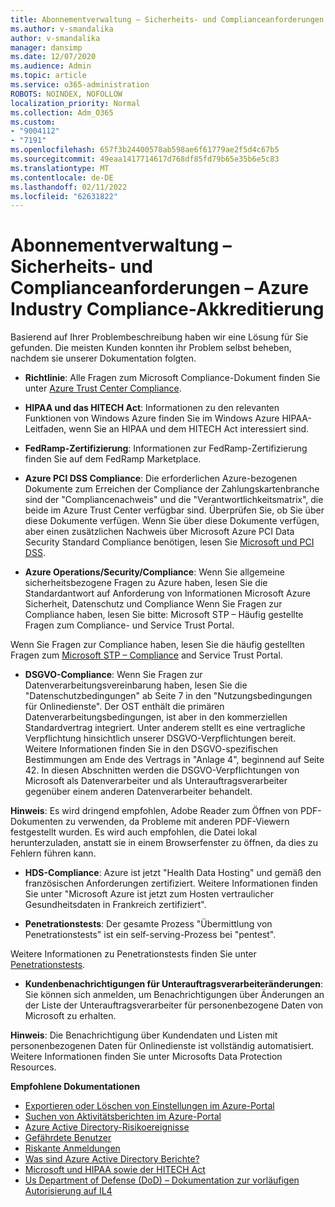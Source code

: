 ```yaml
---
title: Abonnementverwaltung – Sicherheits- und Complianceanforderungen – Azure Industry Compliance-Akkreditierung
ms.author: v-smandalika
author: v-smandalika
manager: dansimp
ms.date: 12/07/2020
ms.audience: Admin
ms.topic: article
ms.service: o365-administration
ROBOTS: NOINDEX, NOFOLLOW
localization_priority: Normal
ms.collection: Adm_O365
ms.custom:
- "9004112"
- "7191"
ms.openlocfilehash: 657f3b24400578ab598ae6f61779ae2f5d4c67b5
ms.sourcegitcommit: 49eaa1417714617d768df85fd79b65e35b6e5c83
ms.translationtype: MT
ms.contentlocale: de-DE
ms.lasthandoff: 02/11/2022
ms.locfileid: "62631822"
---
```

# <a name="subscription-management---security-and-compliance-requests---azure-industry-compliance-accreditation"></a>Abonnementverwaltung – Sicherheits- und Complianceanforderungen – Azure Industry Compliance-Akkreditierung

Basierend auf Ihrer Problembeschreibung haben wir eine Lösung für Sie gefunden. Die meisten Kunden konnten ihr Problem selbst beheben, nachdem sie unserer Dokumentation folgten.

- **Richtlinie**: Alle Fragen zum Microsoft Compliance-Dokument finden Sie unter [Azure Trust Center Compliance](https://docs.microsoft.com/compliance/regulatory/offering-SOC).

- **HIPAA und das HITECH Act**: Informationen zu den relevanten Funktionen von Windows Azure finden Sie im Windows Azure HIPAA-Leitfaden, wenn Sie an HIPAA und dem HITECH Act interessiert sind.

- **FedRamp-Zertifizierung**: Informationen zur FedRamp-Zertifizierung finden Sie auf dem FedRamp Marketplace.

- **Azure PCI DSS Compliance**: Die erforderlichen Azure-bezogenen Dokumente zum Erreichen der Compliance der Zahlungskartenbranche sind der "Compliancenachweis" und die "Verantwortlichkeitsmatrix", die beide im Azure Trust Center verfügbar sind. Überprüfen Sie, ob Sie über diese Dokumente verfügen. Wenn Sie über diese Dokumente verfügen, aber einen zusätzlichen Nachweis über Microsoft Azure PCI Data Security Standard Compliance benötigen, lesen Sie [Microsoft und PCI DSS](https://docs.microsoft.com/compliance/regulatory/offering-PCI-DSS).

- **Azure Operations/Security/Compliance**: Wenn Sie allgemeine sicherheitsbezogene Fragen zu Azure haben, lesen Sie die Standardantwort auf Anforderung von Informationen Microsoft Azure Sicherheit, Datenschutz und Compliance Wenn Sie Fragen zur Compliance haben, lesen Sie bitte: Microsoft STP – Häufig gestellte Fragen zum Compliance- und Service Trust Portal.

Wenn Sie Fragen zur Compliance haben, lesen Sie die häufig gestellten Fragen zum [Microsoft STP – Compliance](https://www.microsoft.com/trust-center/compliance/compliance-overview) and Service Trust Portal.

- **DSGVO-Compliance**: Wenn Sie Fragen zur Datenverarbeitungsvereinbarung haben, lesen Sie die "Datenschutzbedingungen" ab Seite 7 in den "Nutzungsbedingungen für Onlinedienste". Der OST enthält die primären Datenverarbeitungsbedingungen, ist aber in den kommerziellen Standardvertrag integriert. Unter anderem stellt es eine vertragliche Verpflichtung hinsichtlich unserer DSGVO-Verpflichtungen bereit. Weitere Informationen finden Sie in den DSGVO-spezifischen Bestimmungen am Ende des Vertrags in "Anlage 4", beginnend auf Seite 42. In diesen Abschnitten werden die DSGVO-Verpflichtungen von Microsoft als Datenverarbeiter und als Unterauftragsverarbeiter gegenüber einem anderen Datenverarbeiter behandelt.

**Hinweis**: Es wird dringend empfohlen, Adobe Reader zum Öffnen von PDF-Dokumenten zu verwenden, da Probleme mit anderen PDF-Viewern festgestellt wurden. Es wird auch empfohlen, die Datei lokal herunterzuladen, anstatt sie in einem Browserfenster zu öffnen, da dies zu Fehlern führen kann.

- **HDS-Compliance**: Azure ist jetzt "Health Data Hosting" und gemäß den französischen Anforderungen zertifiziert. Weitere Informationen finden Sie unter "Microsoft Azure ist jetzt zum Hosten vertraulicher Gesundheitsdaten in Frankreich zertifiziert".

- **Penetrationstests**: Der gesamte Prozess "Übermittlung von Penetrationstests" ist ein self-serving-Prozess bei "pentest".

Weitere Informationen zu Penetrationstests finden Sie unter [Penetrationstests](https://docs.microsoft.com/azure/security/fundamentals/pen-testing).

- **Kundenbenachrichtigungen für Unterauftragsverarbeiteränderungen**: Sie können sich anmelden, um Benachrichtigungen über Änderungen an der Liste der Unterauftragsverarbeiter für personenbezogene Daten von Microsoft zu erhalten.

**Hinweis**: Die Benachrichtigung über Kundendaten und Listen mit personenbezogenen Daten für Onlinedienste ist vollständig automatisiert. Weitere Informationen finden Sie unter Microsofts Data Protection Resources.

**Empfohlene Dokumentationen**

- [Exportieren oder Löschen von Einstellungen im Azure-Portal](https://docs.microsoft.com/azure/azure-portal/set-preferences)
- [Suchen von Aktivitätsberichten im Azure-Portal](https://docs.microsoft.com/azure/active-directory/reports-monitoring/howto-find-activity-reports)
- [Azure Active Directory-Risikoereignisse](https://docs.microsoft.com/azure/active-directory/identity-protection/overview-identity-protection)
- [Gefährdete Benutzer](https://docs.microsoft.com/azure/active-directory/identity-protection/overview-identity-protection)
- [Riskante Anmeldungen](https://docs.microsoft.com/azure/active-directory/identity-protection/overview-identity-protection)
- [Was sind Azure Active Directory Berichte?](https://docs.microsoft.com/azure/active-directory/reports-monitoring/overview-reports)
- [Microsoft und HIPAA sowie der HITECH Act](https://docs.microsoft.com/compliance/regulatory/offering-hipaa-hitech)
- [Us Department of Defense (DoD) – Dokumentation zur vorläufigen Autorisierung auf IL4](https://docs.microsoft.com/compliance/regulatory/offering-DoD-DISA-L2-L4-L5)













